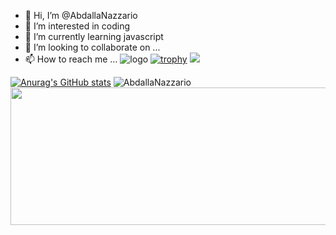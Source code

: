 - 👋 Hi, I’m @AbdallaNazzario
- 👀 I’m interested in coding
- 🌱 I’m currently learning javascript
- 💞️ I’m looking to collaborate on ...
- 📫 How to reach me ...
![logo](https://user-images.githubusercontent.com/90236635/232446433-d5540fa2-fe28-4bb8-b929-cdb51fe61336.gif)
[![trophy](https://github-profile-trophy.vercel.app/?username=AbdallaNazario&title=Stars,Followers,Commits,Repositories,MultipleLang,PullRequest&theme=onedark)](https://github.com/ryo-ma/github-profile-trophy)
![](https://komarev.com/ghpvc/?username=AbdallaNazzario&base=120&abbreviated=true)

<!---
AbdallaNazzario/AbdallaNazzario is a ✨ special ✨ repository because its `README.md` (this file) appears on your GitHub profile.
You can click the Preview link to take a look at your changes.
--->
[![Anurag's GitHub stats](https://github-readme-stats.vercel.app/api?username=AbdallaNazzario&show_icons=true&theme=gruvbox)](https://github.com/AbdallaNazzario/github-readme-stats)
<img  src="https://github-readme-stats.vercel.app/api/top-langs?username=AbdallaNazzario&langs_count=5&show_icons=true&locale=en&layout=donut&theme=gruvbox&size_weight=1&count_weight=0" alt="AbdallaNazzario" />
<img width="800" height="220" src="https://streak-stats.demolab.com?user=AbdallaNazzario&theme=highcontrast&hide_border=true&border_radius=5&card_width=800">
